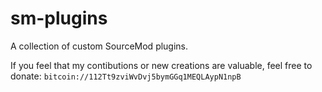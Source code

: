 sm-plugins
==========

A collection of custom SourceMod plugins.

If you feel that my contibutions or new creations are valuable, feel free to donate:
`bitcoin://112Tt9zviWvDvj5bymGGq1MEQLAypN1npB`

